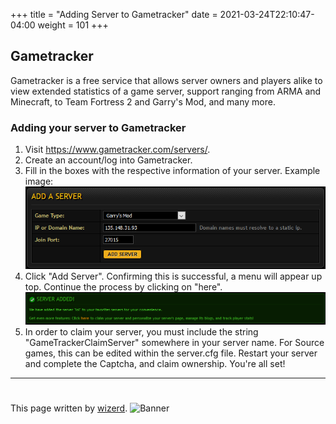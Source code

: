 +++
title = "Adding Server to Gametracker"
date =  2021-03-24T22:10:47-04:00
weight = 101
+++

## Gametracker
Gametracker is a free service that allows server owners and players alike to view extended statistics of a game server, support ranging from ARMA and Minecraft, to Team Fortress 2 and Garry's Mod, and many more.

### Adding your server to Gametracker
1. Visit https://www.gametracker.com/servers/.
2. Create an account/log into Gametracker.
3. Fill in the boxes with the respective information of your server. Example image: 
![Screenshot](/game-servers/images/menu.png)
4. Click "Add Server". Confirming this is successful, a menu will appear up top. Continue the process by clicking on "here".
![Screenshot](/game-servers/images/menu2.png) 
5. In order to claim your server, you must include the string "GameTrackerClaimServer" somewhere in your server name. For Source games, this can be edited within the server.cfg file. Restart your server and complete the Captcha, and claim ownership. You're all set!

---
#
This page written by [wizerd](/contributors/wizerd/).
![Banner](/images/fishy.gif)